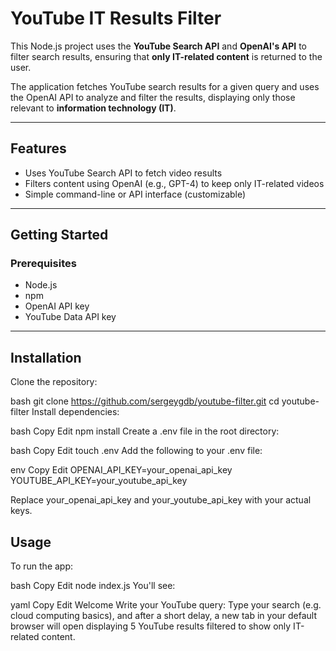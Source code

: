 # YouTube IT Results Filter

This Node.js project uses the **YouTube Search API** and **OpenAI's API** to filter search results, ensuring that **only IT-related content** is returned to the user.

The application fetches YouTube search results for a given query and uses the OpenAI API to analyze and filter the results, displaying only those relevant to **information technology (IT)**.

---

## Features

- Uses YouTube Search API to fetch video results
- Filters content using OpenAI (e.g., GPT-4) to keep only IT-related videos
- Simple command-line or API interface (customizable)

---

## Getting Started

### Prerequisites

- Node.js
- npm
- OpenAI API key
- YouTube Data API key

---

## Installation

Clone the repository:

bash
git clone https://github.com/sergeygdb/youtube-filter.git
cd youtube-filter
Install dependencies:

bash
Copy
Edit
npm install
Create a .env file in the root directory:

bash
Copy
Edit
touch .env
Add the following to your .env file:

env
Copy
Edit
OPENAI_API_KEY=your_openai_api_key
YOUTUBE_API_KEY=your_youtube_api_key

Replace your_openai_api_key and your_youtube_api_key with your actual keys.

## Usage

To run the app:

bash
Copy
Edit
node index.js
You'll see:

yaml
Copy
Edit
Welcome
Write your YouTube query:
Type your search (e.g. cloud computing basics), and after a short delay, a new tab in your default browser will open displaying 5 YouTube results filtered to show only IT-related content.
